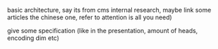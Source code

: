 basic architecture, say its from cms internal research, maybe link some articles the chinese one, refer to attention is all you need)

give some specification (like in the presentation, amount of heads, encoding dim etc)

